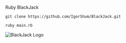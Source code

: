 Ruby BlackJack

```git clone https://github.com/IgorShum/BlackJack.git```

```ruby main.rb```

![BlackJack Logo](https://github.com/IgorShum/BlackJack/raw/master/PrtScr.png)
